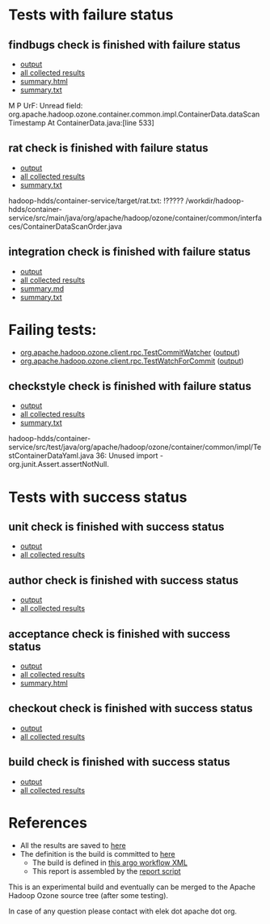 # Tests with failure status

## findbugs check is finished with failure status

   * [output](https://raw.githubusercontent.com/elek/ozone-ci-q4/master/pr/pr-hdds-1228-49bgw/findbugs/output.log)
   * [all collected results](https://github.com/elek/ozone-ci-q4/tree/master/pr/pr-hdds-1228-49bgw/findbugs)
   * [summary.html](https://elek.github.io/ozone-ci-q4/pr/pr-hdds-1228-49bgw/findbugs/summary.html)
   * [summary.txt](https://github.com/elek/ozone-ci-q4/tree/master/pr/pr-hdds-1228-49bgw/findbugs/summary.txt)

M P UrF: Unread field: org.apache.hadoop.ozone.container.common.impl.ContainerData.dataScanTimestamp  At ContainerData.java:[line 533]

## rat check is finished with failure status

   * [output](https://raw.githubusercontent.com/elek/ozone-ci-q4/master/pr/pr-hdds-1228-49bgw/rat/output.log)
   * [all collected results](https://github.com/elek/ozone-ci-q4/tree/master/pr/pr-hdds-1228-49bgw/rat)
   * [summary.txt](https://github.com/elek/ozone-ci-q4/tree/master/pr/pr-hdds-1228-49bgw/rat/summary.txt)

hadoop-hdds/container-service/target/rat.txt: !????? /workdir/hadoop-hdds/container-service/src/main/java/org/apache/hadoop/ozone/container/common/interfaces/ContainerDataScanOrder.java

## integration check is finished with failure status

   * [output](https://raw.githubusercontent.com/elek/ozone-ci-q4/master/pr/pr-hdds-1228-49bgw/integration/output.log)
   * [all collected results](https://github.com/elek/ozone-ci-q4/tree/master/pr/pr-hdds-1228-49bgw/integration)
   * [summary.md](https://github.com/elek/ozone-ci-q4/tree/master/pr/pr-hdds-1228-49bgw/integration/summary.md)
   * [summary.txt](https://github.com/elek/ozone-ci-q4/tree/master/pr/pr-hdds-1228-49bgw/integration/summary.txt)

# Failing tests: 

 * [org.apache.hadoop.ozone.client.rpc.TestCommitWatcher](hadoop-ozone/integration-test/org.apache.hadoop.ozone.client.rpc.TestCommitWatcher.txt) ([output](hadoop-ozone/integration-test/org.apache.hadoop.ozone.client.rpc.TestCommitWatcher-output.txt))
 * [org.apache.hadoop.ozone.client.rpc.TestWatchForCommit](hadoop-ozone/integration-test/org.apache.hadoop.ozone.client.rpc.TestWatchForCommit.txt) ([output](hadoop-ozone/integration-test/org.apache.hadoop.ozone.client.rpc.TestWatchForCommit-output.txt))

## checkstyle check is finished with failure status

   * [output](https://raw.githubusercontent.com/elek/ozone-ci-q4/master/pr/pr-hdds-1228-49bgw/checkstyle/output.log)
   * [all collected results](https://github.com/elek/ozone-ci-q4/tree/master/pr/pr-hdds-1228-49bgw/checkstyle)
   * [summary.txt](https://github.com/elek/ozone-ci-q4/tree/master/pr/pr-hdds-1228-49bgw/checkstyle/summary.txt)

hadoop-hdds/container-service/src/test/java/org/apache/hadoop/ozone/container/common/impl/TestContainerDataYaml.java
 36: Unused import - org.junit.Assert.assertNotNull.


# Tests with success status

## unit check is finished with success status

   * [output](https://raw.githubusercontent.com/elek/ozone-ci-q4/master/pr/pr-hdds-1228-49bgw/unit/output.log)
   * [all collected results](https://github.com/elek/ozone-ci-q4/tree/master/pr/pr-hdds-1228-49bgw/unit)


## author check is finished with success status

   * [output](https://raw.githubusercontent.com/elek/ozone-ci-q4/master/pr/pr-hdds-1228-49bgw/author/output.log)
   * [all collected results](https://github.com/elek/ozone-ci-q4/tree/master/pr/pr-hdds-1228-49bgw/author)


## acceptance check is finished with success status

   * [output](https://raw.githubusercontent.com/elek/ozone-ci-q4/master/pr/pr-hdds-1228-49bgw/acceptance/output.log)
   * [all collected results](https://github.com/elek/ozone-ci-q4/tree/master/pr/pr-hdds-1228-49bgw/acceptance)
   * [summary.html](https://elek.github.io/ozone-ci-q4/pr/pr-hdds-1228-49bgw/acceptance/summary.html)


## checkout check is finished with success status

   * [output](https://raw.githubusercontent.com/elek/ozone-ci-q4/master/pr/pr-hdds-1228-49bgw/checkout/output.log)
   * [all collected results](https://github.com/elek/ozone-ci-q4/tree/master/pr/pr-hdds-1228-49bgw/checkout)


## build check is finished with success status

   * [output](https://raw.githubusercontent.com/elek/ozone-ci-q4/master/pr/pr-hdds-1228-49bgw/build/output.log)
   * [all collected results](https://github.com/elek/ozone-ci-q4/tree/master/pr/pr-hdds-1228-49bgw/build)




# References

 * All the results are saved to [here](https://github.com/elek/ozone-ci-q4/tree/master/pr/pr-hdds-1228-49bgw/)
 * The definition is the build is committed to [here](https://github.com/elek/argo-ozone)
    * The build is defined in [this argo workflow XML](https://github.com/elek/argo-ozone/blob/master/ozone-build.yaml)
    * This report is assembled by the [report script](https://github.com/elek/argo-ozone/blob/master/scripts/report.sh)

This is an experimental build and eventually can be merged to the Apache Hadoop Ozone source tree (after some testing).

In case of any question please contact with elek dot apache dot org.
